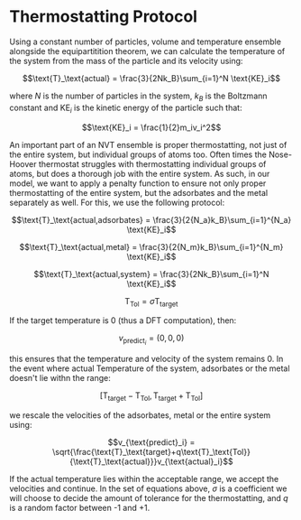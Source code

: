 # Thermostatting Protocol

Using a constant number of particles, volume and temperature ensemble alongside the equipartitition theorem, we can calculate the temperature of the system from the mass of the particle and its velocity using:

$$\text{T}_\text{actual}  = \frac{3}{2Nk_B}\sum_{i=1}^N \text{KE}_i$$

where $N$ is the number of particles in the system, $k_B$ is the Boltzmann constant and $\text{KE}_{i}$ is the kinetic energy of the particle such that:

$$\text{KE}_i = \frac{1}{2}m_iv_i^2$$

An important part of an NVT ensemble is proper thermostatting, not just of the entire system, but individual groups of atoms too. Often times the Nose-Hoover thermostat struggles with thermostatting individual groups of atoms, but does a thorough job with the entire system. As such, in our model, we want to apply a penalty function to ensure not only proper thermostatting of the entire system, but the adsorbates and the metal separately as well. For this, we use the following protocol:

$$\text{T}_\text{actual,adsorbates} = \frac{3}{2{N_a}k_B}\sum_{i=1}^{N_a} \text{KE}_i$$

$$\text{T}_\text{actual,metal} = \frac{3}{2{N_m}k_B}\sum_{i=1}^{N_m} \text{KE}_i$$

$$\text{T}_\text{actual,system} = \frac{3}{2Nk_B}\sum_{i=1}^N \text{KE}_i$$

$$\text{T}_\text{Tol} = \sigma\text{T}_\text{target}$$

If the target temperature is 0 (thus a DFT computation), then:

$$v_{\text{predict}_i} = (0, 0, 0)$$

this ensures that the temperature and velocity of the system remains 0. In the event where actual Temperature of the system, adsorbates or the metal doesn't lie withn the range:

$$[\text{T}_\text{target} - \text{T}_\text{Tol}, \text{T}_\text{target} + \text{T}_\text{Tol}]$$

we rescale the velocities of the adsorbates, metal or the entire system using:

$$v_{\text{predict}_i} = \sqrt{\frac{\text{T}_\text{target}+q\text{T}_\text{Tol}}{\text{T}_\text{actual}}}v_{\text{actual}_i}$$

If the actual temperature lies within the acceptable range, we accept the velocities and continue. In the set of equations above, $\sigma$ is a coefficient we will choose to decide the amount of tolerance for the thermostatting, and $q$ is a random factor between -1 and +1. 
